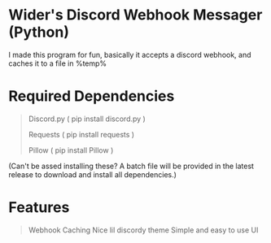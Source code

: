 # Wider's Discord Webhook Messager (Python)

I made this program for fun, basically it accepts a discord webhook, and caches it to a file in %temp%

# Required Dependencies

> Discord.py ( pip install discord.py )
>
> Requests   ( pip install requests )
>
> Pillow     ( pip install Pillow )

(Can't be assed installing these? A batch file will be provided in the latest release to download and install all dependencies.)






# Features

> Webhook Caching
> Nice lil discordy theme
> Simple and easy to use UI

